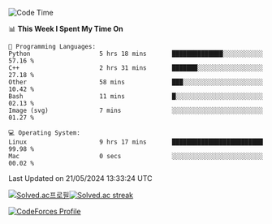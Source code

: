 
<!--START_SECTION:waka-->
![Code Time](http://img.shields.io/badge/Code%20Time-3%2C470%20hrs%205%20mins-blue)

📊 **This Week I Spent My Time On** 

```text
💬 Programming Languages: 
Python                   5 hrs 18 mins       ██████████████░░░░░░░░░░░   57.16 % 
C++                      2 hrs 31 mins       ███████░░░░░░░░░░░░░░░░░░   27.18 % 
Other                    58 mins             ███░░░░░░░░░░░░░░░░░░░░░░   10.42 % 
Bash                     11 mins             █░░░░░░░░░░░░░░░░░░░░░░░░   02.13 % 
Image (svg)              7 mins              ░░░░░░░░░░░░░░░░░░░░░░░░░   01.27 % 

💻 Operating System: 
Linux                    9 hrs 17 mins       █████████████████████████   99.98 % 
Mac                      0 secs              ░░░░░░░░░░░░░░░░░░░░░░░░░   00.02 % 
```


 Last Updated on 21/05/2024 13:33:24 UTC
<!--END_SECTION:waka-->


[![Solved.ac프로필](http://mazassumnida.wtf/api/generate_badge?boj=hckim96)](https://solved.ac/hckim96)[![Solved.ac streak](http://mazandi.herokuapp.com/api?handle=hckim96&theme=dark)](https://solved.ac/hckim96)


[![CodeForces Profile](https://cf.leed.at?id=hckim96)](https://codeforces.com/profile/hckim96)

